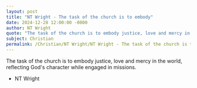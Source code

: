 ```yaml
---
layout: post
title: "NT Wright - The task of the church is to embody"
date: 2024-12-28 12:00:00 -0000
author: NT Wright
quote: "The task of the church is to embody justice, love and mercy in the world, reflecting God's character while engaged in missions."
subject: Christian
permalink: /Christian/NT Wright/NT Wright - The task of the church is to embody
---
```


The task of the church is to embody justice, love and mercy in the world, reflecting God's character while engaged in missions.

- NT Wright
